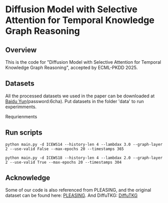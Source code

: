 # Diffusion Model with Selective Attention for Temporal Knowledge Graph Reasoning

## Overview
This is the code for "Diffusion Model with Selective Attention for Temporal Knowledge Graph Reasoning", accepted by ECML-PKDD 2025.

## Datasets

All the processed datasets we used in the paper can be downloaded at [Baidu Yun](https://pan.baidu.com/s/1Yx3n1tUvQeviKY1OttYP8Q?pwd=6cha)(password:6cha). Put datasets in the folder 'data' to run experimments.


Requrienments


## Run scripts
```{bash}
python main.py -d ICEWS14 --history-len 4 --lambdax 3.0 --graph-layer 2 --use-valid False --max-epochs 20 --timestamps 365
```

```{bash}
python main.py -d ICEWS18 --history-len 4 --lambdax 2.0 --graph-layer 2 --use-valid True --max-epochs 20 --timestamps 304
```


## Acknowledge
Some of our code is also referenced from PLEASING, and the original dataset can be found here: [PLEASING](https://github.com/KcAcoZhang/PLEASING).
And DiffuTKG: [DiffuTKG](https://github.com/AONE-NLP/DiffuTKG)
